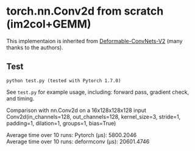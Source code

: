 # torch.nn.Conv2d from scratch (im2col+GEMM)

This implementaion is inherited from [Deformable-ConvNets-V2](https://github.com/chengdazhi/Deformable-Convolution-V2-PyTorch)
(many thanks to the authors).

## Test

```
python test.py (tested with Pytorch 1.7.0)
```

See `test.py` for example usage, including: forward pass, gradient check, and timing.

Comparison with nn.Conv2d on a 16x128x128x128 input \
Conv2d(in_channels=128, out_channels=128, kernel_size=3, stride=1, padding=1, dilation=1, groups=1, bias=True)

Average time over 10 runs: Pytorch (μs): 5800.2046 \
Average time over 10 runs: deformconv (μs): 20601.4746

